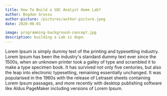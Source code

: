 ```yaml
---
title: How To Build a SOC Analyst Home Lab?
author: Bogdan Grossu
author-picture: /pictures/author-picture.jpeg
date: 2020-06-01

image: programming-background-concept.jpg
description: building a Lab is dope.
---
```


Lorem Ipsum is simply dummy text of the printing and typesetting industry. Lorem Ipsum has been the industry's standard dummy text ever since the 1500s, when an unknown printer took a galley of type and scrambled it to make a type specimen book. It has survived not only five centuries, but also the leap into electronic typesetting, remaining essentially unchanged. It was popularised in the 1960s with the release of Letraset sheets containing Lorem Ipsum passages, and more recently with desktop publishing software like Aldus PageMaker including versions of Lorem Ipsum.
          